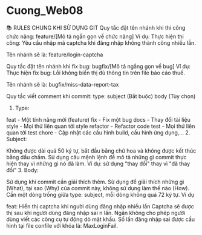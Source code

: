 # Cuong_Web08
📚 RULES CHUNG KHI SỬ DỤNG GIT
Quy tắc đặt tên nhánh khi thi công chức năng:
feature/[Mô tả ngắn gọn về chức năng]
Ví dụ: Thực hiện thi công: Yêu cầu nhập mã captcha khi đăng nhập không thành công nhiều lần.

Tên nhánh sẽ là: feature/login-captcha

Quy tắc đặt tên nhánh khi fix bug:
bugfix/[Mô tả ngắng gọn về bug]
Ví dụ: Thực hiện fix bug: Lỗi không biển thị đủ thông tin trên file báo cáo thuế.

Tên nhánh sẽ là: bugfix/miss-data-report-tax

Quy tắc viết comment khi commit:
type: subject (Bắt buộc)
body (Tùy chọn)
1. Type:

feat - Một tính năng mới (feature)
fix - Fix một bug
docs - Thay đổi tài liệu
style - Mọi thứ liên quan tới style
refactor - Refactor code
test - Mọi thứ liên quan tới test
chore - Cập nhật các cấu hình build, cấu hình ứng dụng,...
2. Subject:

Không được dài quá 50 ký tự, bắt đầu bằng chữ hoa và không được kết thúc bằng dấu chấm.
Sử dụng câu mệnh lệnh để mô tả những gì commit thực hiện thay vì những gì nó đã làm. Ví dụ: sử dụng "thay đổi" thay vì "đã thay đổi"
3. Body:

Sử dụng khi commit cần giải thích thêm. Sử dụng để giải thích những gì (What), tại sao (Why) của commit này, không sử dụng làm thế nào (How).
Cần một dòng trống giữa type: subject, mỗi dòng không quá 72 ký tự.
Ví dụ

feat: Hiển thị captcha khi người dùng đăng nhập nhiều lần
Captcha sẽ được thị sau khi người dùng đăng nhập sai n lần. Ngăn không cho phép người dùng viết các công cụ tự động dò mật khẩu.
Số lần đăng nhập sai được cấu hình tại file confile với khóa là: MaxLoginFail.
